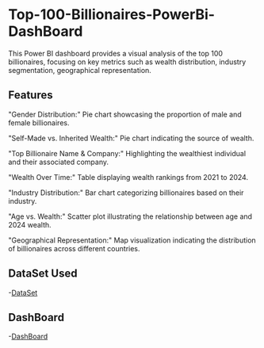 # Top-100-Billionaires-PowerBi-DashBoard
This Power BI dashboard provides a visual analysis of the top 100 billionaires, focusing on key metrics such as wealth distribution, industry segmentation, geographical representation.

## Features

"Gender Distribution:" Pie chart showcasing the proportion of male and female billionaires.

"Self-Made vs. Inherited Wealth:" Pie chart indicating the source of wealth.

"Top Billionaire Name & Company:" Highlighting the wealthiest individual and their associated company.

"Wealth Over Time:" Table displaying wealth rankings from 2021 to 2024.

"Industry Distribution:" Bar chart categorizing billionaires based on their industry.

"Age vs. Wealth:" Scatter plot illustrating the relationship between age and 2024 wealth.

"Geographical Representation:" Map visualization indicating the distribution of billionaires across different countries.

## DataSet Used
-<a href="https://github.com/DedunuGanhewa/Top-100-Billionaires---PowerBi-DashBoard/blob/main/Top 100 Billionaires Dataset.csv">DataSet</a>
## DashBoard
-<a href="https://github.com/DedunuGanhewa/Top-100-Billionaires---PowerBi-DashBoard/blob/main/DashBoard.png">DashBoard</a>

